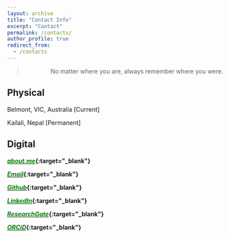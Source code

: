 ```yaml
---
layout: archive
title: "Contact Info"
excerpt: "Contact"
permalink: /contacts/
author_profile: true
redirect_from: 
  - /contacts
---
```

> <p style='text-align: right;'> No matter where you are, always remember where you were. </p>

Physical
--------------
Belmont, VIC, Australia [Current]

Kailali, Nepal [Permanent]


Digital
--------------
<b>[<span style="color:green">*about.me*</span>](https://about.me/dhirajneupane){:target="_blank"} </b>

<b>[<span style="color:green">*Email*</span>](mailto:d.neupane@deakin.edu.au){:target="_blank"} </b>

<b>[<span style="color:green">*Github*</span>](https://github.com/dhirajneupane){:target="_blank"} </b>

<b>[<span style="color:green">*LinkedIn*</span>](https://www.linkedin.com/in/dhirajneupane/){:target="_blank"} </b>

<b>[<span style="color:green">*ResearchGate*</span>](https://www.researchgate.net/profile/Dhiraj-Neupane){:target="_blank"} </b>

<b>[<span style="color:green">*ORCiD*</span>](https://orcid.org/0000-0001-6548-311X){:target="_blank"} </b>

